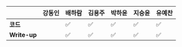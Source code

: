 |              | 강동인 | 배하람 | 김용주 | 박하윤 | 지승윤 | 유예찬 |
| ------------ | ------ | ------ | ------ | ------ | ------ | ------------ |
| **코드**     |    | :white_check_mark: | :white_check_mark: |  :white_check_mark: |:white_check_mark:|:white_check_mark:  |
| **Write-up** |    | :white_check_mark: | :white_check_mark: |  :white_check_mark: | :white_check_mark:| :white_check_mark: |
